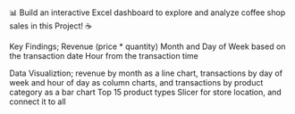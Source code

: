 📊 Build an interactive Excel dashboard to explore and analyze coffee shop sales in this Project! ☕️

Key Findings;
Revenue (price * quantity)
Month and Day of Week based on the transaction date
Hour from the transaction time

Data Visualiztion;
revenue by month as a line chart, 
transactions by day of week and hour of day as column charts, 
and transactions by product category as a bar chart
Top 15 product types
Slicer for store location, and connect it to all
